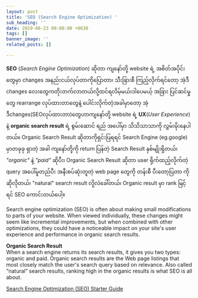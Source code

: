 ```yaml
---
layout: post
title: 'SEO (Search Engine Optimization) '
sub_heading: ''
date: 2019-06-23 00:00:00 +0630
tags: []
banner_image: ''
related_posts: []

---
```

**SEO** (_Search Engine Optimization_) ဆိုတာ ကျနော်တို့ website ရဲ့ အစိတ်အပိုင်းတွေမှာ changes အနည်းငယ်လုပ်တာကိုပြောတာ၊ သီးခြားစီ ကြည့်လိုက်ရင်တော့ အဲ့ဒီ changes လေးတွေကတိုးတက်လာတယ်လို့ထင်ရလိမ့်မယ်၊ဒါပေမယ့် အခြား ပြင်ဆင်မှုတွေ rearrange လုပ်ထားတာတွေနဲ့ ပေါင်းလိုက်တဲ့အခါမှာတော့ အဲ့ဒီchanges(SEOလုပ်ထားတာ)တွေဟာကျနော်တို့ website ရဲ့ **UX**(_User Experience_) နဲ့ **organic search result** ရဲ့ စွမ်းဆောင် ရည် အပေါ်မှာ သိသိသာသာကို  လွှမ်းမိုးနေပါတယ်။ Organic Search Result ဆိုတာကိုရှင်းပြရရင် Search Engine (eg.google) မှာတခုခု ရှာတဲ့ အခါ ကျနော်တို့ကို return ပြန်တဲ့ Search Result နှစ်မျိုးရှိတယ်၊ _"organic"_ နဲ့ _"paid"_ ဆိုပီး၊ Organic Search Result ဆိုတာ user ရိုက်ထည့်လိုက်တဲ့ query အပေါ်မူတည်ပီး အနီးစပ်ဆုံးတူတဲ့ web page တွေကို တန်းစီ ပီးတော့ပြတာ ကိုဆိုလိုတယ်၊ "natural" search result လို့လဲခေါ်တယ်၊ Organic result မှာ rank မြင့်ရင် SEO ကောင်းတယ်ပေါ့။

Search engine optimization (SEO) is often about making small modifications to parts of your website. When viewed individually, these changes might seem like incremental improvements, but when combined with other optimizations, they could have a noticeable impact on your site's user experience and performance in organic search results.

**Organic Search Result**  
 When a search engine returns its search results, it gives you two types: organic and paid. Organic search results are the Web page listings that most closely match the user's search query based on relevance. Also called “natural” search results, ranking high in the organic results is what SEO is all about.

[Search Engine Optimization (SEO) Starter Guide](https://support.google.com/webmasters/answer/7451184?hl=en&fbclid=IwAR10E6Rl_b69BdoA5yLtGb3RfEtJIvOqG5xVb5xXdT2sPBM7lJU5kuEX39Q "SEO Guide")